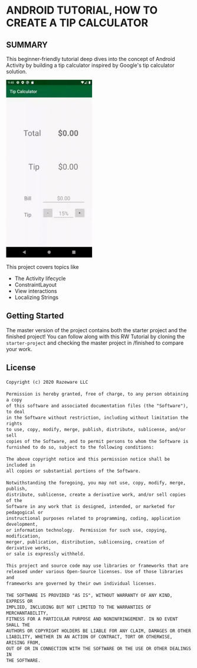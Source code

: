 # ANDROID TUTORIAL, HOW TO CREATE A TIP CALCULATOR

## SUMMARY

This beginner-friendly tutorial deep dives into the concept of Android Activity by building a tip calculator inspired by Google's tip calculator solution.

<img src="img/tipcalculator.gif" height="480"/>

This project covers topics like

- The Activity lifecycle
- ConstraintLayout
- View interactions
- Localizing Strings

## Getting Started

The master version of the project contains both the starter project and the finished project! You can follow along with this RW Tutorial by cloning the `starter-project` and checking the master project in /finished to compare your work. 

## License

```
Copyright (c) 2020 Razeware LLC

Permission is hereby granted, free of charge, to any person obtaining a copy
of this software and associated documentation files (the "Software"), to deal
in the Software without restriction, including without limitation the rights
to use, copy, modify, merge, publish, distribute, sublicense, and/or sell
copies of the Software, and to permit persons to whom the Software is
furnished to do so, subject to the following conditions:

The above copyright notice and this permission notice shall be included in
all copies or substantial portions of the Software.

Notwithstanding the foregoing, you may not use, copy, modify, merge, publish,
distribute, sublicense, create a derivative work, and/or sell copies of the
Software in any work that is designed, intended, or marketed for pedagogical or
instructional purposes related to programming, coding, application development,
or information technology.  Permission for such use, copying, modification,
merger, publication, distribution, sublicensing, creation of derivative works,
or sale is expressly withheld.

This project and source code may use libraries or frameworks that are
released under various Open-Source licenses. Use of those libraries and
frameworks are governed by their own individual licenses.

THE SOFTWARE IS PROVIDED "AS IS", WITHOUT WARRANTY OF ANY KIND, EXPRESS OR
IMPLIED, INCLUDING BUT NOT LIMITED TO THE WARRANTIES OF MERCHANTABILITY,
FITNESS FOR A PARTICULAR PURPOSE AND NONINFRINGEMENT. IN NO EVENT SHALL THE
AUTHORS OR COPYRIGHT HOLDERS BE LIABLE FOR ANY CLAIM, DAMAGES OR OTHER
LIABILITY, WHETHER IN AN ACTION OF CONTRACT, TORT OR OTHERWISE, ARISING FROM,
OUT OF OR IN CONNECTION WITH THE SOFTWARE OR THE USE OR OTHER DEALINGS IN
THE SOFTWARE.
```

